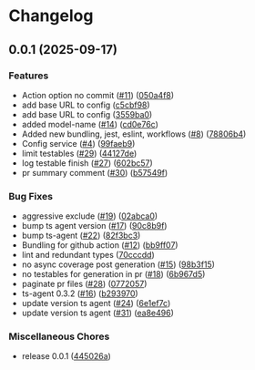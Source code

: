 # Changelog

## 0.0.1 (2025-09-17)


### Features

* Action option no commit ([#11](https://github.com/earlyai/agent/issues/11)) ([050a4f8](https://github.com/earlyai/agent/commit/050a4f8e4e80546baa50ec354f96ee69df03c92f))
* add base URL to config ([c5cbf98](https://github.com/earlyai/agent/commit/c5cbf986a3db4f90a7383397c1a7b1a7820654c5))
* add base URL to config ([3559ba0](https://github.com/earlyai/agent/commit/3559ba0a827e90c986bcf509221e5a4759f6281c))
* added model-name ([#14](https://github.com/earlyai/agent/issues/14)) ([cd0e76c](https://github.com/earlyai/agent/commit/cd0e76c99e00dbda72378cb9da08af2fe7ded150))
* Added new bundling, jest, eslint, workflows ([#8](https://github.com/earlyai/agent/issues/8)) ([78806b4](https://github.com/earlyai/agent/commit/78806b4c365b4b0b7a72601df4b5e258e9af5989))
* Config service ([#4](https://github.com/earlyai/agent/issues/4)) ([99faeb9](https://github.com/earlyai/agent/commit/99faeb96ffd60634f648f372455df36b35e465b2))
* limit testables ([#29](https://github.com/earlyai/agent/issues/29)) ([44127de](https://github.com/earlyai/agent/commit/44127dea6dcbe9dbd614ccc40088c893e201f922))
* log testable finish ([#27](https://github.com/earlyai/agent/issues/27)) ([602bc57](https://github.com/earlyai/agent/commit/602bc57142c4f515347a3d2e081ab0dec6efe8c3))
* pr summary comment ([#30](https://github.com/earlyai/agent/issues/30)) ([b57549f](https://github.com/earlyai/agent/commit/b57549fc7e5a15196f3c50b088daa645d60843fe))


### Bug Fixes

* aggressive exclude ([#19](https://github.com/earlyai/agent/issues/19)) ([02abca0](https://github.com/earlyai/agent/commit/02abca04481b5fb856d2e19500c5c949d484a94c))
* bump ts agent version ([#17](https://github.com/earlyai/agent/issues/17)) ([90c8b9f](https://github.com/earlyai/agent/commit/90c8b9f3a490793a80f7df51c78d2056a209fc9c))
* bump ts-agent ([#22](https://github.com/earlyai/agent/issues/22)) ([82f3bc3](https://github.com/earlyai/agent/commit/82f3bc35f144229dc425d0ab7c4f77467da6eb96))
* Bundling for github action ([#12](https://github.com/earlyai/agent/issues/12)) ([bb9ff07](https://github.com/earlyai/agent/commit/bb9ff077111fb0e1eb0e718c6f0ce1ec88d0efe2))
* lint and redundant types ([70cccdd](https://github.com/earlyai/agent/commit/70cccdd39e61ac8ec43f87f54334b55d9fae7103))
* no async coverage post generation ([#15](https://github.com/earlyai/agent/issues/15)) ([98b3f15](https://github.com/earlyai/agent/commit/98b3f154a15f5a4986e31ca94ef47778e95c8b77))
* no testables for generation in pr ([#18](https://github.com/earlyai/agent/issues/18)) ([6b967d5](https://github.com/earlyai/agent/commit/6b967d50267fe15e45746192f71f35cb56144d9b))
* paginate pr files ([#28](https://github.com/earlyai/agent/issues/28)) ([0772057](https://github.com/earlyai/agent/commit/077205749111a7acaad916cc87c270feb07e75b5))
* ts-agent 0.3.2 ([#16](https://github.com/earlyai/agent/issues/16)) ([b293970](https://github.com/earlyai/agent/commit/b2939708a137678c672e9e45d148de707118eef4))
* update version ts agent ([#24](https://github.com/earlyai/agent/issues/24)) ([6e1ef7c](https://github.com/earlyai/agent/commit/6e1ef7c4f56b6caf3e291d55ee215e8707dfa567))
* update version ts agent ([#31](https://github.com/earlyai/agent/issues/31)) ([ea8e496](https://github.com/earlyai/agent/commit/ea8e496a9945bac5fe635126a4e99421c6867bc0))


### Miscellaneous Chores

* release 0.0.1 ([445026a](https://github.com/earlyai/agent/commit/445026a02e25aacc8c47c859b04edda1c50dd2ec))
